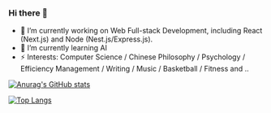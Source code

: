 ### Hi there 👋

<!--
**hunterxu-gh/hunterxu-gh** is a ✨ _special_ ✨ repository because its `README.md` (this file) appears on your GitHub profile.

Here are some ideas to get you started:

- 🔭 I’m currently working on ...
- 🌱 I’m currently learning ...
- 👯 I’m looking to collaborate on ...
- 🤔 I’m looking for help with ...
- 💬 Ask me about ...
- 📫 How to reach me: ...
- 😄 Pronouns: ...
- ⚡ Fun fact: ...
-->

- 🔭 I’m currently working on Web Full-stack Development, including React (Next.js) and Node (Nest.js/Express.js).
- 🌱 I’m currently learning AI
- ⚡ Interests: Computer Science / Chinese Philosophy / Psychology / Efficiency Management / Writing / Music / Basketball / Fitness and ..


[![Anurag's GitHub stats](https://github-readme-stats.vercel.app/api?username=X-hung&show_icons=true)](https://github.com/anuraghazra/github-readme-stats)

[![Top Langs](https://github-readme-stats.vercel.app/api/top-langs/?username=X-hung&layout=compact)](https://github.com/anuraghazra/github-readme-stats)
